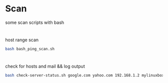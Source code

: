 # Scan

some scan scripts with bash

#

host range scan
```bash
bash bash_ping_scan.sh 
```

#

check for hosts and mail && log output
```bash
bash check-server-status.sh google.com yahoo.com 192.168.1.2 mylinuxbox N2100
```
